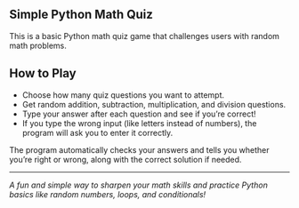 ##  Simple Python Math Quiz

This is a basic Python math quiz game that challenges users with random math problems.

##  How to Play

-  Choose how many quiz questions you want to attempt.
-  Get random addition, subtraction, multiplication, and division questions.
-  Type your answer after each question and see if you’re correct!
-  If you type the wrong input (like letters instead of numbers), the program will ask you to enter it correctly.

The program automatically checks your answers and tells you whether you’re right or wrong, along with the correct solution if needed.

---

 *A fun and simple way to sharpen your math skills and practice Python basics like random numbers, loops, and conditionals!*
